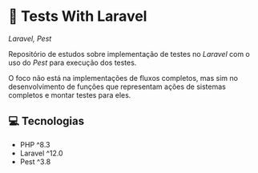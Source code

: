 # 🚀 Tests With Laravel
*Laravel, Pest*

Repositório de estudos sobre implementação de testes no *Laravel* com o uso do *Pest* para execução dos testes.

O foco não está na implementações de fluxos completos, mas sim no desenvolvimento de funções que representam ações de sistemas completos e montar testes para eles.


## 💻 Tecnologias 
- PHP ^8.3
- Laravel ^12.0
- Pest ^3.8

 
